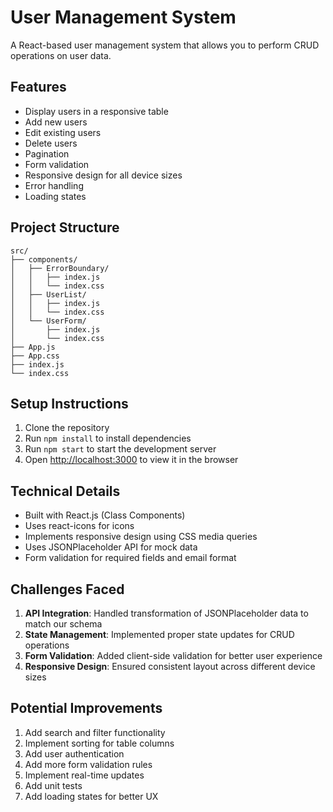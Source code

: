 # User Management System

A React-based user management system that allows you to perform CRUD operations on user data.

## Features

- Display users in a responsive table
- Add new users
- Edit existing users
- Delete users
- Pagination
- Form validation
- Responsive design for all device sizes
- Error handling
- Loading states

## Project Structure

```
src/
├── components/
│   ├── ErrorBoundary/
│   │   ├── index.js
│   │   └── index.css
│   ├── UserList/
│   │   ├── index.js
│   │   └── index.css
│   └── UserForm/
│       ├── index.js
│       └── index.css
├── App.js
├── App.css
├── index.js
└── index.css
```

## Setup Instructions

1. Clone the repository
2. Run `npm install` to install dependencies
3. Run `npm start` to start the development server
4. Open [http://localhost:3000](http://localhost:3000) to view it in the browser

## Technical Details

- Built with React.js (Class Components)
- Uses react-icons for icons
- Implements responsive design using CSS media queries
- Uses JSONPlaceholder API for mock data
- Form validation for required fields and email format

## Challenges Faced

1. **API Integration**: Handled transformation of JSONPlaceholder data to match our schema
2. **State Management**: Implemented proper state updates for CRUD operations
3. **Form Validation**: Added client-side validation for better user experience
4. **Responsive Design**: Ensured consistent layout across different device sizes

## Potential Improvements

1. Add search and filter functionality
2. Implement sorting for table columns
3. Add user authentication
4. Add more form validation rules
5. Implement real-time updates
6. Add unit tests
7. Add loading states for better UX